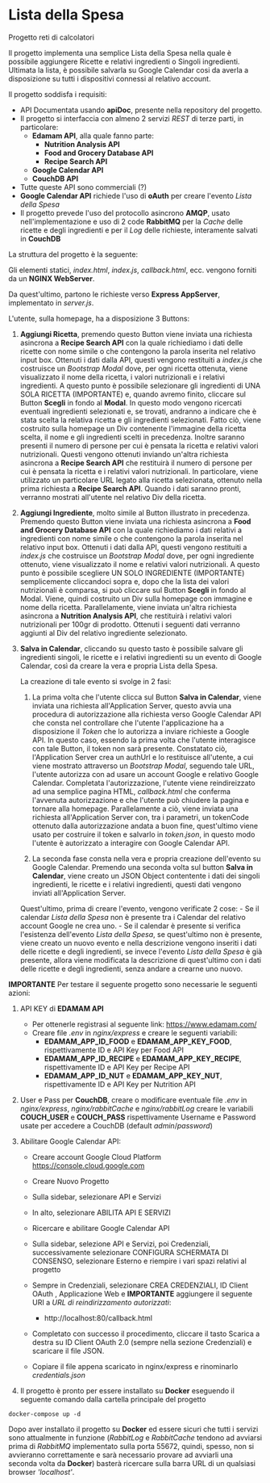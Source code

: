 # Lista della Spesa
Progetto reti di calcolatori

Il progetto implementa una semplice Lista della Spesa nella quale è possibile aggiungere Ricette e relativi ingredienti o Singoli ingredienti.
Ultimata la lista, è possibile salvarla su Google Calendar cosi da averla a disposizione su tutti i dispositivi connessi al relativo account.

Il progetto soddisfa i requisiti:
- API Documentata usando **apiDoc**, presente nella repository del progetto.
- Il progetto si interfaccia con almeno 2 servizi *REST* di terze parti, in particolare:
    - **Edamam API**, alla quale fanno parte:
        - **Nutrition Analysis API**
        - **Food and Grocery Database API**
        - **Recipe Search API**
    - **Google Calendar API**
    - **CouchDB API**
- Tutte queste API sono commerciali (?)
- **Google Calendar API** richiede l'uso di **oAuth** per creare l'evento *Lista della Spesa*
- Il progetto prevede l'uso del protocollo asincrono **AMQP**, usato nell'implementazione e uso di 2 code **RabbitMQ** per la *Cache* delle ricette e degli ingredienti e per il *Log* delle richieste, interamente salvati in **CouchDB**

La struttura del progetto è la seguente:

Gli elementi statici, *index.html*, *index.js*, *callback.html*, ecc. vengono forniti da un **NGINX WebServer**.

Da quest'ultimo, partono le richieste verso **Express AppServer**, implementato in *server.js*.

L'utente, sulla homepage, ha a disposizione 3 Buttons:
1. **Aggiungi Ricetta**, premendo questo Button viene inviata una richiesta asincrona a **Recipe Search API** con la quale richiediamo i dati delle ricette con nome simile o che contengono la parola inserita nel relativo input box.
Ottenuti i dati dalla API, questi vengono restituiti a *index.js* che costruisce un *Bootstrap Modal* dove, per ogni ricetta ottenuta, viene visualizzato il nome della ricetta, i valori nutrizionali e i relativi ingredienti.
A questo punto è possibile selezionare gli ingredienti di UNA SOLA RICETTA (IMPORTANTE) e, quando avremo finito, cliccare sul Button **Scegli** in fondo al **Modal**.
In questo modo vengono ricercati eventuali ingredienti selezionati e, se trovati, andranno a indicare che è stata scelta la relativa ricetta e gli ingredienti selezionati.
Fatto ciò, viene costruito sulla homepage un Div contenente l'immagine della ricetta scelta, il nome e gli ingredienti scelti in precedenza.
Inoltre saranno presenti il numero di persone per cui è pensata la ricetta e relativi valori nutrizionali.
Questi vengono ottenuti inviando un'altra richiesta asincrona a **Recipe Search API** che restituirà il numero di persone per cui è pensata la ricetta e i relativi valori nutrizionali.
In particolare, viene utilizzato un particolare URL legato alla ricetta selezionata, ottenuto nella prima richiesta a **Recipe Search API**. Quando i dati saranno pronti, verranno mostrati all'utente nel relativo Div della ricetta.

2. **Aggiungi Ingrediente**, molto simile al Button illustrato in precedenza.
Premendo questo Button viene inviata una richiesta asincrona a **Food and Grocery Database API** con la quale richiediamo i dati relativi a ingredienti con nome simile o che contengono la parola inserita nel relativo input box.
Ottenuti i dati dalla API, questi vengono restituiti a *index.js* che costruisce un *Bootstrap Modal* dove, per ogni ingrediente ottenuto, viene visualizzato il nome e relativi valori nutrizionali.
A questo punto è possibile scegliere UN SOLO INGREDIENTE (IMPORTANTE) semplicemente cliccandoci sopra e, dopo che la lista dei valori nutrizionali è comparsa, si può cliccare sul Button **Scegli** in fondo al Modal.
Viene, quindi costruito un Div sulla homepage con immagine e nome della ricetta.
Parallelamente, viene inviata un'altra richiesta asincrona a **Nutrition Analysis API**, che restituirà i relativi valori nutrizionali per 100gr di prodotto. Ottenuti i seguenti dati verranno aggiunti al Div del relativo ingrediente selezionato.

3. **Salva in Calendar**, cliccando su questo tasto è possibile salvare gli ingredienti singoli, le ricette e i relativi ingredienti su un evento di Google Calendar, così da creare la vera e propria Lista della Spesa.

    La creazione di tale evento si svolge in 2 fasi:
    1. La prima volta che l'utente clicca sul Button **Salva in Calendar**, viene inviata una richiesta all'Application Server, questo avvia una procedura di autorizzazione alla richiesta verso Google Calendar API che consta nel controllare che l'utente l'applicazione ha a disposizione il *Token* che lo autorizza a inviare richieste a Google API.
    In questo caso, essendo la prima volta che l'utente interagisce con tale Button, il token non sarà presente.
    Constatato ciò, l'Application Server crea un authUrl e lo restituisce all'utente, a cui viene mostrato attraverso un *Bootstrap Modal*, seguendo tale URL, l'utente autorizza con ad usare un account Google e relativo Google Calendar.
    Completata l'autorizzazione, l'utente viene reindireizzato ad una semplice pagina HTML, *callback.html* che conferma l'avvenuta autorizzazione e che l'utente può chiudere la pagina e tornare alla homepage.
    Parallelamente a ciò, viene inviata una richiesta all'Application Server con, tra i parametri, un tokenCode ottenuto dalla autorizzazione andata a buon fine, quest'ultimo viene usato per costruire il token e salvarlo in *token.json*, in questo modo l'utente è autorizzato a interagire con Google Calendar API.

    2. La seconda fase consta nella vera e propria creazione dell'evento su Google Calendar.
    Premendo una seconda volta sul button **Salva in Calendar**, viene creato un JSON Object contentente i dati dei singoli ingredienti, le ricette e i relativi ingredienti, questi dati vengono inviati all'Application Server.

    Quest'ultimo, prima di creare l'evento, vengono verificate 2 cose:
        - Se il calendar *Lista della Spesa* non è presente tra i Calendar del relativo account Google ne crea uno.
        - Se il calendar è presente si verifica l'esistenza dell'evento *Lista della Spesa*, se quest'ultimo non è presente, viene creato un nuovo evento e nella descrizione vengono inseriti i dati delle ricette e degli ingredienti, se invece l'evento *Lista della Spesa* è già presente, allora viene modificata la descrizione di quest'ultimo con i dati delle ricette e degli ingredienti, senza andare a crearne uno nuovo.

**IMPORTANTE**
Per testare il seguente progetto sono necessarie le seguenti azioni: 
1. API KEY di **EDAMAM API**
    - Per ottenerle registrasi al seguente link: https://www.edamam.com/
    - Creare file *.env* in *nginx/express* e creare le seguenti variabili:
        - **EDAMAM_APP_ID_FOOD** e **EDAMAM_APP_KEY_FOOD**, rispettivamente ID e API Key per Food API
        - **EDAMAM_APP_ID_RECIPE** e **EDAMAM_APP_KEY_RECIPE**, rispettivamente ID e API Key per Recipe API
        - **EDAMAM_APP_ID_NUT** e **EDAMAM_APP_KEY_NUT**, rispettivamente ID e API Key per Nutrition API

2. User e Pass per **CouchDB**, creare o modificare eventuale file *.env* in *nginx/express*, *nginx/rabbitCache* e *nginx/rabbitLog* creare le variabili **COUCH_USER** e **COUCH_PASS** rispettivamente Username e Password usate per accedere a CouchDB (default *admin*/*password*)

3. Abilitare Google Calendar API:
    - Creare account Google Cloud Platform https://console.cloud.google.com
    - Creare Nuovo Progetto
    - Sulla sidebar, selezionare API e Servizi
    - In alto, selezionare ABILITA API E SERVIZI
    - Ricercare e abilitare Google Calendar API
    - Sulla sidebar, selezione API e Servizi, poi Credenziali, successivamente selezionare CONFIGURA SCHERMATA DI CONSENSO, selezionare Esterno e riempire i vari spazi relativi al progetto
    - Sempre in Credenziali, selezionare CREA CREDENZIALI, ID Client OAuth , Applicazione Web e **IMPORTANTE** aggiungere il seguente URI a *URL di reindirizzamento autorizzati*:
        - http://localhost:80/callback.html

    - Completato con successo il procedimento, cliccare il tasto Scarica a destra su ID Client OAuth 2.0 (sempre nella sezione Credenziali) e scaricare il file JSON.
    - Copiare il file appena scaricato in nginx/express e rinominarlo *credentials.json*

4. Il progetto è pronto per essere installato su **Docker** eseguendo il seguente comando dalla cartella principale del progetto
```Docker
docker-compose up -d
```

Dopo aver installato il progetto su **Docker** ed essere sicuri che tutti i servizi sono attualmente in funzione (*RabbitLog* e *RabbitCache* tendono ad avviarsi prima di *RabbitMQ* implementato sulla porta 55672, quindi, spesso, non si avvieranno correttamente e sarà necessario provare ad avviarli una seconda volta da **Docker**) basterà ricercare sulla barra URL di un qualsiasi browser *'localhost'*.